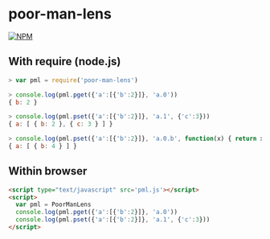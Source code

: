 # poor-man-lens

[![NPM](https://img.shields.io/npm/v/poor-man-lens.svg)](https://www.npmjs.org/package/poor-man-lens)

## With require (node.js)

``` javascript
> var pml = require('poor-man-lens')

> console.log(pml.pget({'a':[{'b':2}]}, 'a.0'))
{ b: 2 }

> console.log(pml.pset({'a':[{'b':2}]}, 'a.1', {'c':3}))
{ a: [ { b: 2 }, { c: 3 } ] }

> console.log(pml.pset({'a':[{'b':2}]}, 'a.0.b', function(x) { return x*x } ))
{ a: [ { b: 4 } ] }
```

## Within browser
``` html
<script type="text/javascript" src='pml.js'></script>
<script>
  var pml = PoorManLens
  console.log(pml.pget({'a':[{'b':2}]}, 'a.0'))
  console.log(pml.pset({'a':[{'b':2}]}, 'a.1', {'c':3}))
</script>  
```
